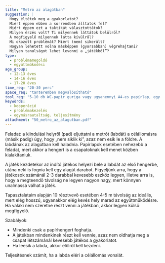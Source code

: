 ```yaml
---
title: "Metró az alagútban"
suggestion: | 
  Hogy éltétek meg a gyakorlatot?
  Miért éppen ebben a sorrendben álltatok fel?
  Miért éppen ezt a taktikát választottátok?
  Milyen érzés volt? Ti milyennek láttátok belülről? 
  A megfigyelő milyennek látta kívülről?
  Mi okozott problémát? Miért (nem) sikerült?
  Hogyan lehetett volna másképpen (gyorsabban) végrehajtani?
  Milyen tanulságot lehet levonni a „játékból”?
type:
  - problémamegoldó
  - együttműködési
age_group:
  - 12-13 éves
  - 14-16 éves
  - 17-20 éves
time_req: "20-30 perc"
space_req: "tanteremben megvalósítható"
tool_req: "5-10 db WC-papír guriga vagy ugyanennyi A4-es papírlap, egy könnyű labda, mely belefér a hengerekbe (például pingpong-labda), két szék vagy asztal, pad"
keywords: 
  - kooperáció
  - problémakezelés
  - egymásrautaltság. teljesítmény
attachment: "50_metro_az_alagutban.pdf"
---
```


Feladat: a kiindulási helyről (pad) eljuttatni a metrót (labdát) a célállomásra (másik padig) úgy, hogy „nem siklik ki”, azaz nem esik le a földre. A labdának az alagútban kell haladnia. Papírlapok esetében nehezebb a feladat, mert akkor a hengert is a csapatoknak kell menet közben kialakítaniuk.

A játék kezdetekor az indító játékos helyezi bele a labdát az első hengerbe, utána neki is fognia kell egy alagút darabot. Figyeljünk arra, hogy a játékosok számánál 2-3 darabbal kevesebb eszköz legyen, illetve arra is, hogy a megteendő távolság ne legyen nagyon nagy, mert könnyen unalmassá válhat a játék.

Tapasztalataim alapján 10 résztvevő esetében 4-5 m távolság az ideális, mert elég hosszú, ugyanakkor elég kevés hely marad az együttműködésre. Ha valaki nem szeretne részt venni a játékban, akkor legyen külső megfigyelő.

Szabályok:

* Mindenki csak a papírhengert foghatja.
* A játékban mindenkinek részt kell vennie, azaz nem oldhatja meg a csapat létszámánál kevesebb játékos a gyakorlatot.
* Ha leesik a labda, akkor elölről kell kezdeni.

Teljesítésnek számít, ha a labda eléri a célállomás vonalát.
  
  
